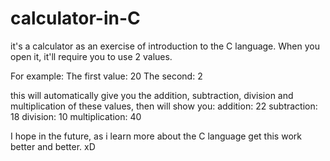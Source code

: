 # calculator-in-C

it's a calculator as an exercise of introduction to the C language.
When you open it, it'll require you to use 2 values.

For example: 
The first value: 20
The second: 2

this will automatically give you the addition, subtraction, division and multiplication of these values,
then will show you:
addition: 22
subtraction: 18
division: 10
multiplication: 40

I hope in the future, as i learn more about the C language get this work better and better.
xD
